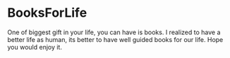 # BooksForLife

One of biggest gift in your life, you can have is books. I realized to have a better life as human, its better to have well guided books for our life. Hope you would enjoy it. 
